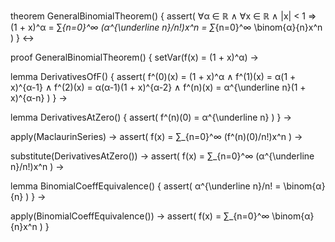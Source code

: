 theorem GeneralBinomialTheorem() {
  assert(
    ∀α ∈ ℝ ∧ ∀x ∈ ℝ ∧ |x| < 1 ⇒
    (1 + x)^α = ∑_{n=0}^∞ (α^{\underline n}/n!)x^n = ∑_{n=0}^∞ \binom{α}{n}x^n
  )
} ↔

proof GeneralBinomialTheorem() {
  setVar(f(x) = (1 + x)^α) →
  
  lemma DerivativesOfF() {
    assert(
      f^(0)(x) = (1 + x)^α ∧
      f^(1)(x) = α(1 + x)^{α-1} ∧
      f^(2)(x) = α(α-1)(1 + x)^{α-2} ∧
      f^(n)(x) = α^{\underline n}(1 + x)^{α-n}
    )
  } →
  
  lemma DerivativesAtZero() {
    assert(
      f^(n)(0) = α^{\underline n}
    )
  } →
  
  apply(MaclaurinSeries) →
  assert(
    f(x) = ∑_{n=0}^∞ (f^(n)(0)/n!)x^n
  ) →
  
  substitute(DerivativesAtZero()) →
  assert(
    f(x) = ∑_{n=0}^∞ (α^{\underline n}/n!)x^n
  ) →
  
  lemma BinomialCoeffEquivalence() {
    assert(
      α^{\underline n}/n! = \binom{α}{n}
    )
  } →
  
  apply(BinomialCoeffEquivalence()) →
  assert(
    f(x) = ∑_{n=0}^∞ \binom{α}{n}x^n
  )
}